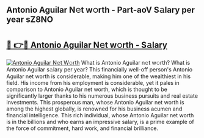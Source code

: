 ## Antonio Aguilar N𝚎t w𝚘rth - Part-aoV S𝚊lary per year sZ8NO

# <h2><a href="http://gc3cya.nevu.top/?p=Antonio+Aguilar">🔗 👉🔴 Antonio Aguilar N𝚎t w𝚘rth - S𝚊lary</a></h2>

[![Antonio Aguilar N𝚎t W𝚘rth](https://i.imgur.com/Oavwk0R.jpeg)](http://gc3cya.nevu.top/?p=Antonio+Aguilar)
What is Antonio Aguilar n𝚎t w𝚘rth? What is Antonio Aguilar s𝚊lary per year?
This financially well-off person's Antonio Aguilar net worth is considerable, making him one of the wealthiest in his field. His income from his employment is considerable, yet it pales in comparison to Antonio Aguilar net worth, which is thought to be significantly larger thanks to his numerous business pursuits and real estate investments. This prosperous man, whose Antonio Aguilar net worth is among the highest globally, is renowned for his business acumen and financial intelligence. This rich individual, whose Antonio Aguilar net worth is in the billions and who earns an impressive salary, is a prime example of the force of commitment, hard work, and financial brilliance.
